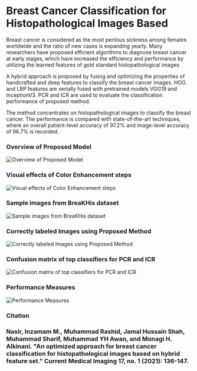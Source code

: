 <h1>Breast Cancer Classification for Histopathological Images Based</h1>
<p>Breast cancer is considered as the most perilous sickness among females worldwide and the ratio of new cases is expanding yearly. Many researchers have proposed efficient algorithms to diagnose breast cancer at early stages, which have increased the efficiency and performance by utilizing the learned features of gold standard histopathological images</p>
<p>A hybrid approach is proposed by fusing and optimizing the properties of handcrafted and deep features to classify the breast cancer images. HOG and LBP features are serially fused with pretrained models VGG19 and InceptionV3. PCR and ICR are used to evaluate the classification performance of proposed method.</p>
<p>The method concentrates on histopathological images to classify the breast cancer. The performance is compared with state-of-the-art techniques, where an overall patient-level accuracy of 97.2% and image-level accuracy of 96.7% is recorded.</p>


<h3>Overview of Proposed Model</h3>
<img src="https://user-images.githubusercontent.com/122672521/212972286-351877f2-f9de-43cf-be0f-e9e61eb61309.png" alt="Overview of Proposed Model">

<h3>Visual effects of Color Enhancement steps</h3>
<img src="https://user-images.githubusercontent.com/122672521/212975388-e6b8218a-3098-4ac7-a96b-e3c1582542c5.png" alt="Visual effects of Color Enhancement steps">

<h3>Sample images from BreaKHis dataset</h3>
<img src="https://user-images.githubusercontent.com/122672521/212975383-ff4263d9-9632-49e8-9535-1880624075c1.png" alt="Sample images from BreaKHis dataset">

<h3>Correctly labeled Images using Proposed Method</h3>
<img src="https://user-images.githubusercontent.com/122672521/212975367-e1f1a475-a1ff-4578-af9b-575a9c1fe31b.png" alt="Correctly labeled Images using Proposed Method">

<h3>Confusion matrix of top classifiers for PCR and ICR</h3>
<img src="https://user-images.githubusercontent.com/122672521/212975356-5ea600b3-9693-4e63-907e-3ccec8a913a8.png" alt="Confusion matrix of top classifiers for PCR and ICR">

<h3>Performance Measures</h3>
<img src="https://user-images.githubusercontent.com/122672521/212975394-f051408f-fc34-49ab-879a-54b0f9cc24b0.png" alt="Performance Measures">


<h3>Citation</h3>
<h3>Nasir, Inzamam M., Muhammad Rashid, Jamal Hussain Shah, Muhammad Sharif, Muhammad YH Awan, and Monagi H. Alkinani. "An optimized approach for breast cancer classification for histopathological images based on hybrid feature set." Current Medical Imaging 17, no. 1 (2021): 136-147.</h3>
